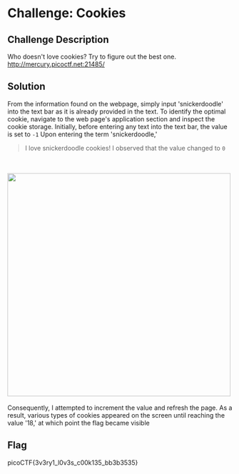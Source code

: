 # Challenge: Cookies 

## Challenge Description 
Who doesn't love cookies? Try to figure out the best one. http://mercury.picoctf.net:21485/

## Solution
From the information found on the webpage, simply input 'snickerdoodle' into the text bar as it is 
already provided in the text. To identify the optimal cookie, navigate to the web page's application 
section and inspect the cookie storage. Initially, before entering any text into the text bar, 
the value is set to `-1` Upon entering the term 'snickerdoodle,'
>I love snickerdoodle cookies!
I observed that the value changed to `0`
<br>
<br>
<img width=500 src="https://github.com/edlowwy/CTF-Writeups/assets/138736240/bf2b1d77-e13f-456f-8587-499a6f027f1e">
<br>
<br>
Consequently, I attempted to increment the value and refresh the page. As a result, various types of cookies appeared 
on the screen until reaching the value '18,' at which point the flag became visible

## Flag
picoCTF{3v3ry1_l0v3s_c00k135_bb3b3535}
